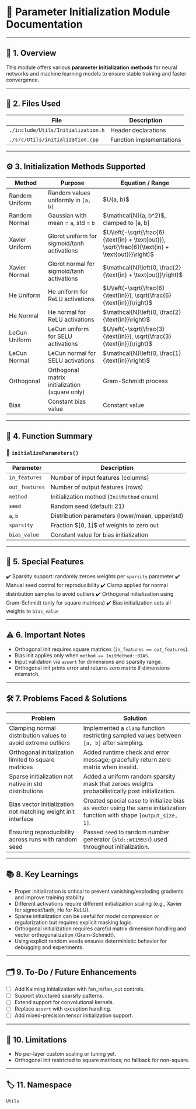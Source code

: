 # 📄 **Parameter Initialization Module Documentation**

---

## 🧩 **1. Overview**

This module offers various **parameter initialization methods** for neural networks and machine learning models to ensure stable training and faster convergence.

---

## 📂 **2. Files Used**

| File                               | Description              |
| ---------------------------------- | ------------------------ |
| `./include/Utils/Initialization.h` | Header declarations      |
| `./src/Utils/initialization.cpp`   | Function implementations |

---

## ⚙️ **3. Initialization Methods Supported**

| Method         | Purpose                                        | Equation / Range                                                                                    |
| -------------- | ---------------------------------------------- | --------------------------------------------------------------------------------------------------- |
| Random Uniform | Random values uniformly in `[a, b]`            | \$U(a, b)\$                                                                                         |
| Random Normal  | Gaussian with mean = `a`, std = `b`            | \$\mathcal{N}(a, b^2)\$, clamped to \[a, b]                                                         |
| Xavier Uniform | Glorot uniform for sigmoid/tanh activations    | \$U\left(-\sqrt{\frac{6}{\text{in} + \text{out}}}, \sqrt{\frac{6}{\text{in} + \text{out}}}\right)\$ |
| Xavier Normal  | Glorot normal for sigmoid/tanh activations     | \$\mathcal{N}\left(0, \frac{2}{\text{in} + \text{out}}\right)\$                                     |
| He Uniform     | He uniform for ReLU activations                | \$U\left(-\sqrt{\frac{6}{\text{in}}}, \sqrt{\frac{6}{\text{in}}}\right)\$                           |
| He Normal      | He normal for ReLU activations                 | \$\mathcal{N}\left(0, \frac{2}{\text{in}}\right)\$                                                  |
| LeCun Uniform  | LeCun uniform for SELU activations             | \$U\left(-\sqrt{\frac{3}{\text{in}}}, \sqrt{\frac{3}{\text{in}}}\right)\$                           |
| LeCun Normal   | LeCun normal for SELU activations              | \$\mathcal{N}\left(0, \frac{1}{\text{in}}\right)\$                                                  |
| Orthogonal     | Orthogonal matrix initialization (square only) | Gram-Schmidt process                                                                                |
| Bias           | Constant bias value                            | Constant value                                                                                      |

---

## 🔧 **4. Function Summary**

### 🔹 `initializeParameters()`

| Parameter      | Description                                     |
| -------------- | ----------------------------------------------- |
| `in_features`  | Number of input features (columns)              |
| `out_features` | Number of output features (rows)                |
| `method`       | Initialization method (`InitMethod` enum)       |
| `seed`         | Random seed (default: 21)                       |
| `a`, `b`       | Distribution parameters (lower/mean, upper/std) |
| `sparsity`     | Fraction $\[0, 1]\$ of weights to zero out      |
| `bias_value`   | Constant value for bias initialization          |

---

## 🌟 **5. Special Features**

✔️ Sparsity support: randomly zeroes weights per `sparsity` parameter
✔️ Manual seed control for reproducibility
✔️ Clamp applied for normal distribution samples to avoid outliers
✔️ Orthogonal initialization using Gram-Schmidt (only for square matrices)
✔️ Bias initialization sets all weights to `bias_value`

---

## ⚠️ **6. Important Notes**

* Orthogonal init requires square matrices (`in_features == out_features`).
* Bias init applies only when `method == InitMethod::BIAS`.
* Input validation via `assert` for dimensions and sparsity range.
* Orthogonal init prints error and returns zero matrix if dimensions mismatch.

---

## 🛠️ **7. Problems Faced & Solutions**

| Problem                                                       | Solution                                                                                                                |
| ------------------------------------------------------------- | ----------------------------------------------------------------------------------------------------------------------- |
| Clamping normal distribution values to avoid extreme outliers | Implemented a `clamp` function restricting sampled values between `[a, b]` after sampling.                              |
| Orthogonal initialization limited to square matrices          | Added runtime check and error message; gracefully return zero matrix when invalid.                                      |
| Sparse initialization not native in std distributions         | Added a uniform random sparsity mask that zeroes weights probabilistically post initialization.                         |
| Bias vector initialization not matching weight init interface | Created special case to initialize bias as vector using the same initialization function with shape `[output_size, 1]`. |
| Ensuring reproducibility across runs with random seed         | Passed `seed` to random number generator (`std::mt19937`) used throughout initialization.                               |

---

## 📚 **8. Key Learnings**

* Proper initialization is critical to prevent vanishing/exploding gradients and improve training stability.
* Different activations require different initialization scaling (e.g., Xavier for sigmoid/tanh, He for ReLU).
* Sparse initialization can be useful for model compression or regularization but requires explicit masking logic.
* Orthogonal initialization requires careful matrix dimension handling and vector orthogonalization (Gram-Schmidt).
* Using explicit random seeds ensures deterministic behavior for debugging and experiments.

---

## 🗂️ **9. To-Do / Future Enhancements**

* [ ] Add Kaiming initialization with fan\_in/fan\_out controls.
* [ ] Support structured sparsity patterns.
* [ ] Extend support for convolutional kernels.
* [ ] Replace `assert` with exception handling.
* [ ] Add mixed-precision tensor initialization support.

---

## 🚧 **10. Limitations**

* No per-layer custom scaling or tuning yet.
* Orthogonal init restricted to square matrices; no fallback for non-square.

---

## 🏷️ **11. Namespace**

```
Utils
```
